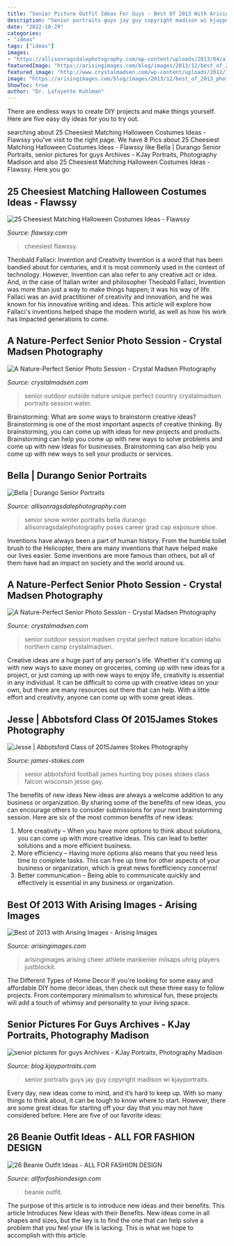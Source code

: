 ```yaml
---
title: "Senior Picture Outfit Ideas For Guys - Best Of 2013 With Arising Images"
description: "Senior portraits guys jay guy copyright madison wi kjayportraits"
date: "2022-10-29"
categories:
- "ideas"
tags: ["ideas"]
images:
- "https://allisonragsdalephotography.com/wp-content/uploads/2013/04/allisonragsdalephotography-7134-681x1024.jpg"
featuredImage: "https://arisingimages.com/blog/images/2013/12/best_of_2013_photos_01.jpg"
featured_image: "http://www.crystalmadsen.com/wp-content/uploads/2012/11/Outdoor-Senior-Pic-Ideas_008-682x1024.jpg"
image: "https://arisingimages.com/blog/images/2013/12/best_of_2013_photos_01.jpg"
ShowToc: true
author: "Dr. Lafayette Kuhlman"
---
```



There are endless ways to create DIY projects and make things yourself. Here are five easy diy ideas for you to try out.

	

		
searching about 25 Cheesiest Matching Halloween Costumes Ideas - Flawssy you've visit to the right page. We have 8 Pics about 25 Cheesiest Matching Halloween Costumes Ideas - Flawssy like Bella | Durango Senior Portraits, senior pictures for guys Archives - KJay Portraits, Photography Madison and also 25 Cheesiest Matching Halloween Costumes Ideas - Flawssy. Here you go:
		
    
## 25 Cheesiest Matching Halloween Costumes Ideas - Flawssy

<img loading=lazy src="https://www.flawssy.com/wp-content/uploads/2016/05/Halloween-in-Japan.jpg" onerror="this.onerror=null;this.src='https://tse2.mm.bing.net/th?id=OIP._vwYUiJfwPl5Crn_etMB9AHaKo&amp;pid=15.1';" alt="25 Cheesiest Matching Halloween Costumes Ideas - Flawssy">

_Source: flawssy.com_

>cheesiest flawssy. 

	

Theobald Fallaci: Invention and Creativity
Invention is a word that has been bandied about for centuries, and it is most commonly used in the context of technology. However, Invention can also refer to any creative act or idea. And, in the case of Italian writer and philosopher Theobald Fallaci, Invention was more than just a way to make things happen; it was his way of life. Fallaci was an avid practitioner of creativity and innovation, and he was known for his innovative writing and ideas. This article will explore how Fallaci's inventions helped shape the modern world, as well as how his work has Impacted generations to come.

    
## A Nature-Perfect Senior Photo Session - Crystal Madsen Photography

<img loading=lazy src="http://www.crystalmadsen.com/wp-content/uploads/2012/11/Outdoor-Senior-Pic-Ideas_005-682x1024.jpg" onerror="this.onerror=null;this.src='https://tse2.mm.bing.net/th?id=OIP.iqBscCq3Re9y7-7klSq5UwHaLH&amp;pid=15.1';" alt="A Nature-Perfect Senior Photo Session - Crystal Madsen Photography">

_Source: crystalmadsen.com_

>senior outdoor outside nature unique perfect country crystalmadsen portraits session water. 

	

Brainstorming: What are some ways to brainstorm creative ideas?
Brainstorming is one of the most important aspects of creative thinking. By brainstorming, you can come up with ideas for new projects and products. Brainstorming can help you come up with new ways to solve problems and come up with new ideas for businesses. Brainstorming can also help you come up with new ways to sell your products or services.

    
## Bella | Durango Senior Portraits

<img loading=lazy src="https://allisonragsdalephotography.com/wp-content/uploads/2013/04/allisonragsdalephotography-7134-681x1024.jpg" onerror="this.onerror=null;this.src='https://tse2.mm.bing.net/th?id=OIP.hDAHSph6dHSrX86xzig0EAHaLI&amp;pid=15.1';" alt="Bella | Durango Senior Portraits">

_Source: allisonragsdalephotography.com_

>senior snow winter portraits bella durango allisonragsdalephotography poses career grad cap exposure shoe. 

	

Inventions have always been a part of human history. From the humble toilet brush to the Helicopter, there are many inventions that have helped make our lives easier. Some inventions are more famous than others, but all of them have had an impact on society and the world around us.

    
## A Nature-Perfect Senior Photo Session - Crystal Madsen Photography

<img loading=lazy src="http://www.crystalmadsen.com/wp-content/uploads/2012/11/Outdoor-Senior-Pic-Ideas_008-682x1024.jpg" onerror="this.onerror=null;this.src='https://tse3.mm.bing.net/th?id=OIP.sAK80DKeeJVsOPOmvz70LwHaLH&amp;pid=15.1';" alt="A Nature-Perfect Senior Photo Session - Crystal Madsen Photography">

_Source: crystalmadsen.com_

>senior outdoor session madsen crystal perfect nature location idaho northern camp crystalmadsen. 

	

Creative ideas are a huge part of any person's life. Whether it's coming up with new ways to save money on groceries, coming up with new ideas for a project, or just coming up with new ways to enjoy life, creativity is essential in any individual. It can be difficult to come up with creative ideas on your own, but there are many resources out there that can help. With a little effort and creativity, anyone can come up with some great ideas.

    
## Jesse | Abbotsford Class Of 2015James Stokes Photography

<img loading=lazy src="http://www.james-stokes.com/wp-content/uploads/2014/10/abbotsford-high-school-senior-falcon-football-hunting-senior-photos-34-338x507.jpg" onerror="this.onerror=null;this.src='https://tse1.mm.bing.net/th?id=OIP.QkWrO9Qc3W6WD-zhMZaItgAAAA&amp;pid=15.1';" alt="Jesse | Abbotsford Class of 2015James Stokes Photography">

_Source: james-stokes.com_

>senior abbotsford football james hunting boy poses stokes class falcon wisconsin jesse gay. 

	

The benefits of new ideas
New ideas are always a welcome addition to any business or organization. By sharing some of the benefits of new ideas, you can encourage others to consider submissions for your next brainstorming session. Here are six of the most common benefits of new ideas: 
1. More creativity – When you have more options to think about solutions, you can come up with more creative ideas. This can lead to better solutions and a more efficient business. 
2. More efficiency – Having more options also means that you need less time to complete tasks. This can free up time for other aspects of your business or organization, which is great news forefficiency concerns! 
3. Better communication – Being able to communicate quickly and effectively is essential in any business or organization.

    
## Best Of 2013 With Arising Images - Arising Images

<img loading=lazy src="https://arisingimages.com/blog/images/2013/12/best_of_2013_photos_01.jpg" onerror="this.onerror=null;this.src='https://tse3.mm.bing.net/th?id=OIP.9zONgp-Llpk1HCxFS-AkWgAAAA&amp;pid=15.1';" alt="Best of 2013 with Arising Images - Arising Images">

_Source: arisingimages.com_

>arisingimages arising cheer athlete mankenler milsaps uhrig players justblockit. 

	

The Different Types of Home Decor
If you're looking for some easy and affordable DIY home decor ideas, then check out these three easy to follow projects. From contemporary minimalism to whimsical fun, these projects will add a touch of whimsy and personality to your living space.

    
## Senior Pictures For Guys Archives - KJay Portraits, Photography Madison

<img loading=lazy src="http://blog.kjayportraits.com/wp-content/uploads/2017/01/web-2-of-3-1.jpg" onerror="this.onerror=null;this.src='https://tse3.mm.bing.net/th?id=OIP.ktvQYrDX9xnqzsm4fBTjdAHaLH&amp;pid=15.1';" alt="senior pictures for guys Archives - KJay Portraits, Photography Madison">

_Source: blog.kjayportraits.com_

>senior portraits guys jay guy copyright madison wi kjayportraits. 

	

Every day, new ideas come to mind, and it’s hard to keep up. With so many things to think about, it can be tough to know where to start. However, there are some great ideas for starting off your day that you may not have considered before. Here are five of our favorite ideas: 

    
## 26 Beanie Outfit Ideas - ALL FOR FASHION DESIGN

<img loading=lazy src="https://allforfashiondesign.com/wp-content/uploads/2013/12/e-23-600x880.jpg" onerror="this.onerror=null;this.src='https://tse4.mm.bing.net/th?id=OIP.JFec5LO1Xriqb85OR4mFNwHaK3&amp;pid=15.1';" alt="26 Beanie Outfit Ideas - ALL FOR FASHION DESIGN">

_Source: allforfashiondesign.com_

>beanie outfit. 

	

The purpose of this article is to introduce new ideas and their benefits.
This article Introduces New Ideas with their Benefits. New ideas come in all shapes and sizes, but the key is to find the one that can help solve a problem that you feel your life is lacking. This is what we hope to accomplish with this article.

